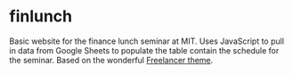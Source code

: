 # finlunch
Basic website for the finance lunch seminar at MIT. Uses JavaScript to pull in data from Google Sheets to populate the table contain the schedule for the seminar. Based on the wonderful [Freelancer theme](https://github.com/IronSummitMedia/startbootstrap-freelancer).
